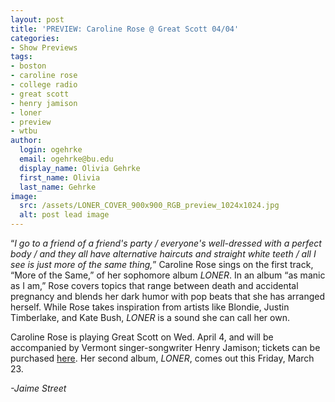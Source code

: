 ```yaml
---
layout: post
title: 'PREVIEW: Caroline Rose @ Great Scott 04/04'
categories:
- Show Previews
tags:
- boston
- caroline rose
- college radio
- great scott
- henry jamison
- loner
- preview
- wtbu
author:
  login: ogehrke
  email: ogehrke@bu.edu
  display_name: Olivia Gehrke
  first_name: Olivia
  last_name: Gehrke
image:
  src: /assets/LONER_COVER_900x900_RGB_preview_1024x1024.jpg
  alt: post lead image
---
```


“_I go to a friend of a friend's party / everyone's well-dressed with a perfect body / and they all have alternative haircuts and straight white teeth / all I see is just more of the same thing,_” Caroline Rose sings on the first track, “More of the Same,” of her sophomore album _LONER_. In an album “as manic as I am,” Rose covers topics that range between death and accidental pregnancy and blends her dark humor with pop beats that she has arranged herself. While Rose takes inspiration from artists like Blondie, Justin Timberlake, and Kate Bush, _LONER_ is a sound she can call her own.

Caroline Rose is playing Great Scott on Wed. April 4, and will be accompanied by Vermont singer-songwriter Henry Jamison; tickets can be purchased [here](https://www.axs.com/events/347364/caroline-rose-tickets?skin=greatscott). Her second album, _LONER_, comes out this Friday, March 23.

_\-Jaime Street_